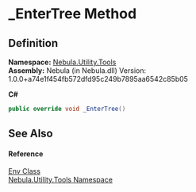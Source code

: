 # _EnterTree Method




## Definition
**Namespace:** <a href="N_Nebula_Utility_Tools">Nebula.Utility.Tools</a>  
**Assembly:** Nebula (in Nebula.dll) Version: 1.0.0+a74e1f454fb572dfd95c249b7895aa6542c85b05

**C#**
``` C#
public override void _EnterTree()
```



## See Also


#### Reference
<a href="T_Nebula_Utility_Tools_Env">Env Class</a>  
<a href="N_Nebula_Utility_Tools">Nebula.Utility.Tools Namespace</a>  
